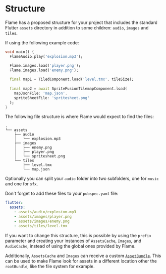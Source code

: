 # Structure

Flame has a proposed structure for your project that includes the standard Flutter `assets`
directory in addition to some children: `audio`, `images` and `tiles`.

If using the following example code:

```dart
void main() {
  FlameAudio.play('explosion.mp3');

  Flame.images.load('player.png');
  Flame.images.load('enemy.png');
  
  final map1 = TiledComponent.load('level.tmx', tileSize);
  
  final map2 = await SpriteFusionTilemapComponent.load(
    mapJsonFile: 'map.json',
    spriteSheetFile: 'spritesheet.png'
  );
}
```

The following file structure is where Flame would expect to find the files:

```text
.
└── assets
    ├── audio
    │   └── explosion.mp3
    ├── images
    │   ├── enemy.png
    │   ├── player.png
    │   └── spritesheet.png
    └── tiles
        ├── level.tmx
        └── map.json
```

Optionally you can split your `audio` folder into two subfolders, one for `music` and one for `sfx`.

Don't forget to add these files to your `pubspec.yaml` file:

```yaml
flutter:
  assets:
    - assets/audio/explosion.mp3
    - assets/images/player.png
    - assets/images/enemy.png
    - assets/tiles/level.tmx
```

If you want to change this structure, this is possible by using the `prefix` parameter and creating
your instances of `AssetsCache`, `Images`, and `AudioCache`, instead of using the
global ones provided by Flame.

Additionally, `AssetsCache` and `Images` can receive a custom
[`AssetBundle`](https://api.flutter.dev/flutter/services/AssetBundle-class.html).
This can be used to make Flame look for assets in a different location other the `rootBundle`,
like the file system for example.
